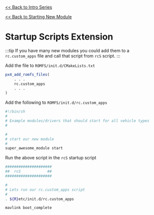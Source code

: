 [<< Back to Intro Series](intro_series.md)

[<< Back to Starting New Module](intro_series.md)

# Startup Scripts Extension

:::tip
If you have many new modules you could add them to a `rc.custom_apps` file and call that script from `rcS` script.
:::

Add the file to `ROMFS/init.d/CMakeLists.txt`

``` cmake
px4_add_romfs_files(
	. . .
	rc.custom_apps
	. . .
)

```

Add the following to `ROMFS/init.d/rc.custom_apps`

``` bash
#!/bin/sh
#
# Example modules/drivers that should start for all vehicle types
#

#
# start our new module
#
super_awesome_module start

```

Run the above script in the `rcS` startup script


``` bash
#####################
##  rcS            ##
#####################

#
# Lets run our rc.custom_apps script
#
. ${R}etc/init.d/rc.custom_apps

mavlink boot_complete

```